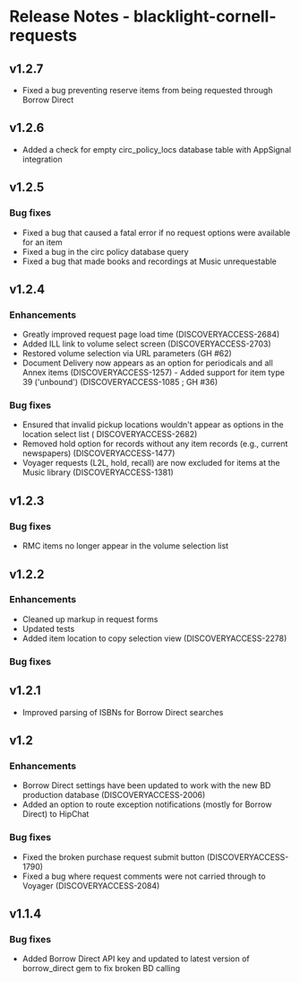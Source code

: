# Release Notes - blacklight-cornell-requests

## v1.2.7
- Fixed a bug preventing reserve items from being requested through Borrow Direct

## v1.2.6
- Added a check for empty circ_policy_locs database table with AppSignal integration

## v1.2.5

### Bug fixes
- Fixed a bug that caused a fatal error if no request options were available for an item
- Fixed a bug in the circ policy database query
- Fixed a bug that made books and recordings at Music unrequestable

## v1.2.4

### Enhancements
- Greatly improved request page load time (DISCOVERYACCESS-2684)
- Added ILL link to volume select screen (DISCOVERYACCESS-2703)
- Restored volume selection via URL parameters (GH #62)
- Document Delivery now appears as an option for periodicals and all Annex items (DISCOVERYACCESS-1257) - Added support for item type 39 ('unbound') (DISCOVERYACCESS-1085 ; GH #36)

### Bug fixes
- Ensured that invalid pickup locations wouldn't appear as options in the location select list ( DISCOVERYACCESS-2682)
- Removed hold option for records without any item records (e.g., current newspapers) (DISCOVERYACCESS-1477)
- Voyager requests (L2L, hold, recall) are now excluded for items at the Music library (DISCOVERYACCESS-1381)

## v1.2.3

### Bug fixes
- RMC items no longer appear in the volume selection list

## v1.2.2

### Enhancements
- Cleaned up markup in request forms
- Updated tests
- Added item location to copy selection view (DISCOVERYACCESS-2278)

### Bug fixes


## v1.2.1
- Improved parsing of ISBNs for Borrow Direct searches

## v1.2

### Enhancements
- Borrow Direct settings have been updated to work with the new BD production database (DISCOVERYACCESS-2006)
- Added an option to route exception notifications (mostly for Borrow Direct) to HipChat

### Bug fixes
- Fixed the broken purchase request submit button (DISCOVERYACCESS-1790)
- Fixed a bug where request comments were not carried through to Voyager (DISCOVERYACCESS-2084)

## v1.1.4

### Bug fixes
- Added Borrow Direct API key and updated to latest version of borrow_direct gem to fix broken BD calling